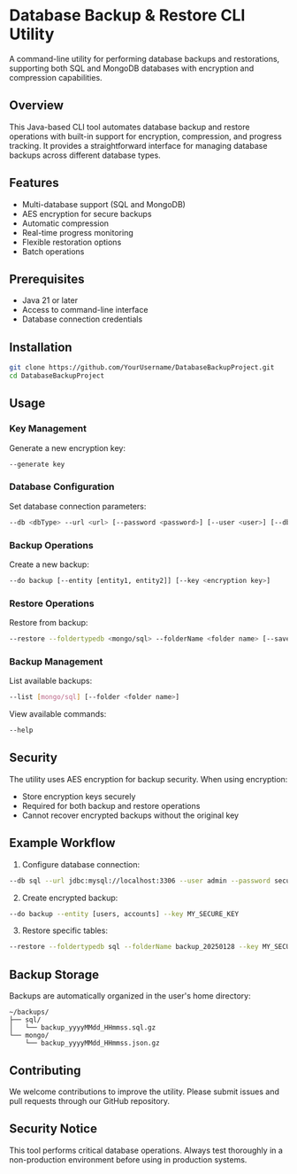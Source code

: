 # Database Backup & Restore CLI Utility

A command-line utility for performing database backups and restorations, supporting both SQL and MongoDB databases with encryption and compression capabilities.

## Overview

This Java-based CLI tool automates database backup and restore operations with built-in support for encryption, compression, and progress tracking. It provides a straightforward interface for managing database backups across different database types.

## Features

- Multi-database support (SQL and MongoDB)
- AES encryption for secure backups
- Automatic compression
- Real-time progress monitoring
- Flexible restoration options
- Batch operations

## Prerequisites

- Java 21 or later
- Access to command-line interface
- Database connection credentials

## Installation

```bash
git clone https://github.com/YourUsername/DatabaseBackupProject.git
cd DatabaseBackupProject
```

## Usage

### Key Management

Generate a new encryption key:
```bash
--generate key
```

### Database Configuration

Set database connection parameters:
```bash
--db <dbType> --url <url> [--password <password>] [--user <user>] [--dbName <database name>]
```

### Backup Operations

Create a new backup:
```bash
--do backup [--entity [entity1, entity2]] [--key <encryption key>]
```

### Restore Operations

Restore from backup:
```bash
--restore --foldertypedb <mongo/sql> --folderName <folder name> [--saves [save1, save2]] [--key <encryption key>]
```

### Backup Management

List available backups:
```bash
--list [mongo/sql] [--folder <folder name>]
```

View available commands:
```bash
--help
```

## Security

The utility uses AES encryption for backup security. When using encryption:

- Store encryption keys securely
- Required for both backup and restore operations
- Cannot recover encrypted backups without the original key

## Example Workflow

1. Configure database connection:
```bash
--db sql --url jdbc:mysql://localhost:3306 --user admin --password securepass --dbName production
```

2. Create encrypted backup:
```bash
--do backup --entity [users, accounts] --key MY_SECURE_KEY
```

3. Restore specific tables:
```bash
--restore --foldertypedb sql --folderName backup_20250128 --key MY_SECURE_KEY
```

## Backup Storage

Backups are automatically organized in the user's home directory:

```
~/backups/
├── sql/
│   └── backup_yyyyMMdd_HHmmss.sql.gz
└── mongo/
    └── backup_yyyyMMdd_HHmmss.json.gz
```

## Contributing

We welcome contributions to improve the utility. Please submit issues and pull requests through our GitHub repository.

## Security Notice

This tool performs critical database operations. Always test thoroughly in a non-production environment before using in production systems.
